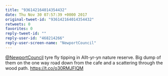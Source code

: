 ```yaml
---
title: "936142164014354432"
date: Thu Nov 30 07:57:39 +0000 2017
original-tweet-id: "936142164014354432"
retweets: 0
favorites: 0
reply-tweet-id: ""
reply-user-id: "468214266"
reply-user-screen-name: "NewportCouncil"
---
```

<a href="https://twitter.com/NewportCouncil">@NewportCouncil</a> tyre fly tipping in Allt-yr-yn nature reserve. Big dump of them on the one way road down from the cafe and a scattering through the wood path. <a href="https://t.co/o30RMJFlQM">https://t.co/o30RMJFlQM</a>
